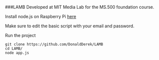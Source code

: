 ###LAMB
Developed at MIT Media Lab for the MS.500 foundation course.

Install node.js on Raspberry Pi [here](https://github.com/DonaldDerek/rPi-cheat-sheet)

Make sure to edit the basic script with your email and password.

Run the project

```
git clone https://github.com/DonaldDerek/LAMB
cd LAMB/
node app.js
```
